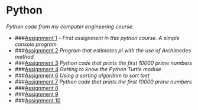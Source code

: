 # Python

*Python code from my computer engineering course.* 


* ###[Assignment 1](/Assignments/Assignment_1) - 
*First assignment in this python course. A simple console program.*
* ###[Assignment 2](/Assignments/Assignment_2)
*Program that estimates pi with the use of Archimedes method*
* ###[Assignment 3](/Assignments/Assignment_3)
*Python code that prints the first 10000 prime numbers*
* ###[Assignment 4](/Assignments/Assignment_4)
*Getting to know the Python Turtle module*
* ###[Assignment 6](/Assignments/Assignment_6)
*Using a sorting algorithm to sort text*
* ###[Assignment 7](/Assignments/Assignment_7)
*Python code that prints the first 10000 prime numbers*
* ###[Assignment 8](/Assignments/Assignment_8)
* ###[Assignment 9](/Assignments/Assignment_9)
* ###[Assignment 10](/Assignments/Assignment_10)
